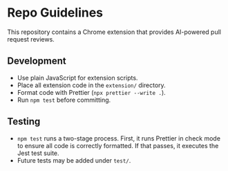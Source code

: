 # Repo Guidelines

This repository contains a Chrome extension that provides AI-powered pull request reviews.

## Development
- Use plain JavaScript for extension scripts.
- Place all extension code in the `extension/` directory.
- Format code with Prettier (`npx prettier --write .`).
- Run `npm test` before committing.

## Testing
- `npm test` runs a two-stage process. First, it runs Prettier in check mode to ensure all code is correctly formatted. If that passes, it executes the Jest test suite.
- Future tests may be added under `test/`.
